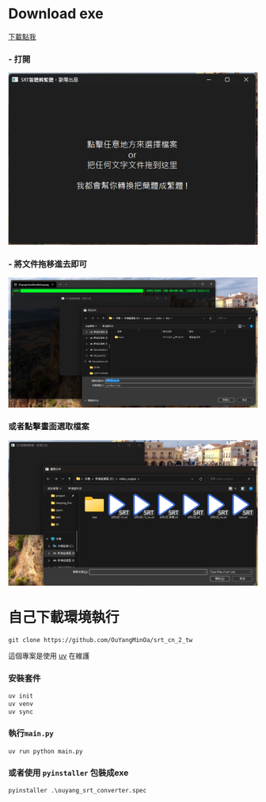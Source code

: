 # Download exe

[下載點我](https://github.com/OuYangMinOa/srt_cn_2_tw/releases/tag/v0.0.1)

### - 打開
![alt text](image.png)

### - 將文件拖移進去即可
![alt text](image-1.png)

### 或者點擊畫面選取檔案
![alt text](image-2.png)


# 自己下載環境執行

```
git clone https://github.com/OuYangMinOa/srt_cn_2_tw
```

這個專案是使用 [uv](https://github.com/astral-sh/uv) 在維護 

### 安裝套件

```
uv init
uv venv
uv sync
```

### 執行`main.py`
```
uv run python main.py
```

### 或者使用 `pyinstaller` 包裝成exe
```
pyinstaller .\ouyang_srt_converter.spec
```

